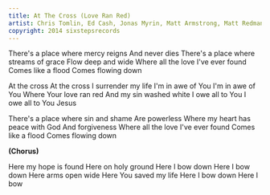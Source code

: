```yaml
---
title: At The Cross (Love Ran Red)
artist: Chris Tomlin, Ed Cash, Jonas Myrin, Matt Armstrong, Matt Redman
copyright: 2014 sixstepsrecords
---
```


There's a place where mercy reigns
And never dies
There's a place where streams of grace
Flow deep and wide
Where all the love I've ever found
Comes like a flood
Comes flowing down

At the cross
At the cross
I surrender my life
I'm in awe of You
I'm in awe of You
Where Your love ran red
And my sin washed white
I owe all to You
I owe all to You Jesus

There's a place where sin and shame
Are powerless
Where my heart has peace with God
And forgiveness
Where all the love I've ever found
Comes like a flood
Comes flowing down

<strong>(Chorus)</strong>

Here my hope is found
Here on holy ground
Here I bow down
Here I bow down
Here arms open wide
Here You saved my life
Here I bow down
Here I bow

